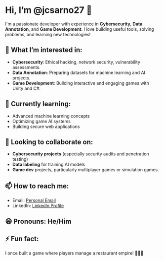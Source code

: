 # Hi, I’m @jcsarno27 👋

I'm a passionate developer with experience in **Cybersecurity**, **Data Annotation**, and **Game Development**. I love building useful tools, solving problems, and learning new technologies!

## 👀 What I’m interested in:
- **Cybersecurity**: Ethical hacking, network security, vulnerability assessments.
- **Data Annotation**: Preparing datasets for machine learning and AI projects.
- **Game Development**: Building interactive and engaging games with Unity and C#.

## 🌱 Currently learning:
- Advanced machine learning concepts
- Optimizing game AI systems
- Building secure web applications

## 💞️ Looking to collaborate on:
- **Cybersecurity projects** (especially security audits and penetration testing)
- **Data labeling** for training AI models
- **Game dev** projects, particularly multiplayer games or simulation games.

## 📫 How to reach me:
- Email: [Personal Email](juansarno2@gmail.com)
- LinkedIn: [LinkedIn Profile](www.linkedin.com/in/juan-sarno)


## 😄 Pronouns: He/Him

## ⚡ Fun fact:
I once built a game where players manage a restaurant empire! 🍔👨‍🍳
